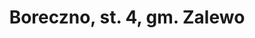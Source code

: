 ---
title: Boreczno, st. 4, gm. Zalewo
opis: ""
ikona: "ryc1.jpg"
kontekst:
 - img: "lotnicze.jpg"
   desc: ""
 - img: "photo1.jpg"
   desc: ""
 - img: "photo2.jpg"
   desc: ""
 - img: "mapa.jpg"
   desc: ""
 - img: "lidar.jpg"
   desc: ""
---